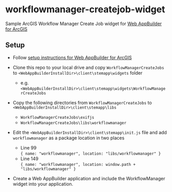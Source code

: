 # workflowmanager-createjob-widget
Sample ArcGIS Workflow Manager Create Job widget for [Web AppBuilder for ArcGIS](http://doc.arcgis.com/en/web-appbuilder/)

## Setup
* Follow [setup instructions for Web AppBuilder for ArcGIS](https://developers.arcgis.com/web-appbuilder/guide/getstarted.htm)
* Clone this repo to your local drive and copy `WorkflowManagerCreateJobs` to `<WebAppBuilderInstallDir>\client\stemapp\widgets` folder
  * e.g. `<WebAppBuilderInstallDir>\client\stemapp\widgets\WorkflowManagerCreateJobs`
* Copy the following directories from `WorkflowManagerCreateJobs` to `<WebAppBuilderInstallDir>\client\stemapp\libs`
  * `WorkflowManagerCreateJobs\exifjs`
  * `WorkflowManagerCreateJobs\libs\workflowmanager`
* Edit the `<WebAppBuilderInstallDir>\client\stemapp\init.js` file and add `workflowmanager` as a package location in two places
    * Line 99     
      `{
        name: "workflowmanager",
        location: "libs/workflowmanager"
      }`   
    * Line 149    
      `{
        name: "workflowmanager",
        location: window.path + "libs/workflowmanager"
      }`

* Create a Web AppBuilder application and include the WorkflowManager widget into your application.

